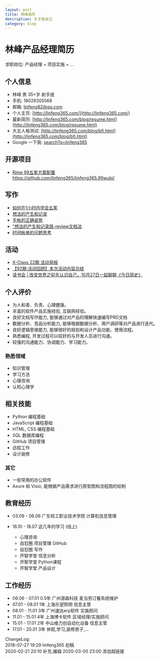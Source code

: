 ```yaml
---
layout: post
title: 林峰简历
description: 关于我自己
category: blog
---
```


# 林峰产品经理简历
求职岗位: 产品经理 + 项目实施 + …

## 个人信息
* 林峰  男 35+岁 射手座
* 手机: 18028305568
* 邮箱: linfeng82@qq.com
* 个人主页: [http://linfeng365.com/](http://linfeng365.com/)
* 最新简历: [http://linfeng365.com/blog/resume.html](http://linfeng365.com/blog/resume.html)
* 大五人格测试: [http://linfeng365.com/blog/bfi.html](http://linfeng365.com/blog/bfi.html)  
* Google 一下我: [search?q=linfeng365](https://www.google.com/search?q=linfeng365)


## 开源项目


* [Rime 99五笔方案配置](https://github.com/linfeng365/linfeng365.99wubi/)  
https://github.com/linfeng365/linfeng365.99wubi/

## 写作


* [如何在1小时内学会五笔](https://mp.weixin.qq.com/s/O9owo1yJwG4VIpu9xio7Cg)
* [想法的产生和记录](https://mp.weixin.qq.com/s/P5Vu8DTFKNyv3WIcBilWtA)
* [手帐的正确姿势](https://mp.weixin.qq.com/s/UEO2dVB7KOW-W1bT--5EQg)
* ["想法的产生和记录践-review文档法](https://mp.weixin.qq.com/s/naCsJbh_IGN7gQ-b13x1Xg)
* [时间帐单的问题思考](https://mp.weixin.qq.com/s/_NGdojJ7R1HkNRfuPZCAng)


## 活动
* [X-Class 22期 活动简报  ](https://mp.weixin.qq.com/s/jdqpmot6KVkFrO3kuytiHA)
* [【92期·活动回顾】本次活动内容总结  ](https://mp.weixin.qq.com/s/e7ifeN8iV1WGgaQ04DZOxg)
* [读书会 | 改变世界之前先认识自己，10月27日一起聊聊《今日简史》](https://mp.weixin.qq.com/s/bfjIv1lFkw_-0akATiTPCg)


## 个人评价

* 为人和善、负责、心理健康。
* 丰富的软件产品实施经验, 互联网经验。
* 良好文档写作能力, 能够通过对产品的理解快速编写PRD文档
* 数据分析、竞品分析能力, 能够根据数据分析、用户调研等对产品进行迭代。
* 良好逻辑思维能力, 能够很好的规划和设计产品功能、使用流程。
* 熟悉编程, 开发过程可以较好的与开发人员进行沟通。
* 较强的沟通能力、协调能力、学习能力。


### 熟悉领域
* 知识管理  
* 学习方法  
* 心理咨询  
* 认知心理学  


## 相关技能

* Python 编程基础
* JavaScript 编程基础
* HTML, CSS 编程基础
* SQL 数据库编程
* GitHub 项目管理
* 远程工作
* 设计装修


### 其它
* 一些常用的办公软件
* Axure 和 Visio, 能根据产品需求进行原型图和流程图的绘制



## 教育经历

* 03.09 - 06.06 广东轻工职业技术学院  计算机信息管理

* 16.10 - 18.07 这几年的学习 (线上)  
    * 心理咨询
    * 自怼圈 项目管理 GitHub
    * 自怼圈 写作
    * 开智学堂 信息分析
    * 开智学堂 Python课程
    * 开智学堂 产品设计


## 工作经历

* 06.06 - 07.01   0.5年  广州源森科技    麦当劳订餐系统维护
* 07.01 - 08.01   1年   上海乐望照明    信息主管  
* 08.01 - 11.01   3年  广州速达erp软件 实施顾问  
* 11.01 - 15.01   4年  上海博卡软件    区域经理/实施顾问 
* 15.01 - 17.01   2年  中山维力创自动化设备    信息主管
* 17.01 - 20.01   3年  休假,学习,装修房子,… 
 



ChangeLog:  
2018-07-27 19:29 linfeng365 初稿  
2020-02-21 20:10 补充,编辑
2020-03-05 23:00 添加超链接